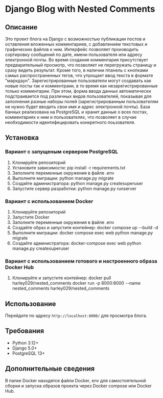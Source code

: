 # Django Blog with Nested Comments

## Описание

Это проект блога на Django с возможностью публикации постов и оставления вложенных комментариев, с добавлением текстовых и графических файлов к ним. Интерфейс позволяет производить сортировку сообщений по дате, имени пользователя или адресу электронной почты. Во время создания комментария присутствует предварительный просмотр, что позволяет не перегружать страницу и сразу видеть результат. Кроме того, в наличии ппанель с кнопками самых распространенных тегов, что упрощает ввод текста в формате "маркдаун". 
Зарегистрированные пользователи могут создавать как новые посты так и комментраии, в то время как незарегистрированные только комментарии. При этом, форма ввода данных автоматически подстраивается под различных видов пользователей, показывая для заполнения разные наборы полей (зарегистрированным пользователям не нужно будет вводить свои имя и адрес электронной почты).
База банных реализована на PostgreSQL и хранит данные о всех постах, комментариях к ним и пользователях, что позволяет в случае необходимости идентифецировать конкретного поьзователя.

## Установка

### Вариант с запущеным сервером PostgreSQL
1. Клонируйте репозиторий
2. Установите зависимости:
pip install -r requirements.txt
3. Заполните переменные окружения в файле .env
4. Выполните миграции:
python manage.py migrate
5. Создайте администратора:
python manage.py createsuperuser
6. Запустите сервер разработки:
python manage.py runserver

### Вариант с использованием Docker
1. Клонируйте репозиторий
2. Запустите Docker
3. Заполните переменные окружения в файле .env
4. Создайте образ и запустите контейнер:
docker compose up --build -d
5. Выполните миграции:
docker compose exec web python manage.py migrate
6. Создайте администратора:
docker-compose exec web python manage.py createsuperuser

### Вариант с использованием готового и настроенного образа Docker Hub
1. Клонируйте и запустите контейнер:
docker pull harley029/nested_comments
docker run -p 8000:8000 --name nested_comments harley029/nested_comments

## Использование

Перейдите по адресу `http://localhost:8000/` для просмотра блога.

## Требования

- Python 3.12+
- Django 5.0+
- PostgreSQL 13+

## Дополнительные сведения

В папке Docker находятся файли Docker, env для самостоятельной сборки и запуска образов проекта через Docker compose или Docker Hub. 